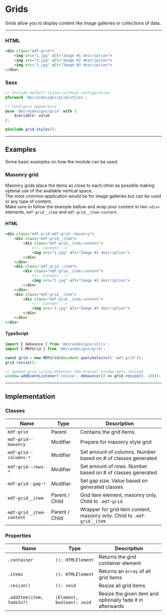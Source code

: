 # Grids

Grids allow you to display content like image galleries or collections of data.

---

### HTML

```html
<div class="mdf-grid">
    <img src="1.jpg" alt="Image #1 description">
    <img src="2.jpg" alt="Image #2 description">
    <img src="3.jpg" alt="Image #3 description">
</div>
```

### Sass

```scss
// Include default styles without configuration
@forward '@miraidesigns/grid/styles';
```

```scss
// Configure appearance
@use '@miraidesigns/grid' with (
    $variable: value
);

@include grid.styles();
```

---

## Examples

Some basic examples on how the module can be used.

### Masonry grid

Masonry grids place the items as close to each other as possible making optimal use of the available vertical space.\
The most common application would be for image galleries but can be used or any type of content.\
Make sure to follow the example bellow and wrap your content in two `<div>` elements, `mdf-grid__item` and `mdf-grid__item-content`.

#### HTML

```html
<div class="mdf-grid mdf-grid--masonry">
    <div class="mdf-grid__item">
        <div class="mdf-grid__item-content">
            <!-- Content -->
            <img src="1.jpg" alt="Image #1 description">
        </div>
    </div>
    <div class="mdf-grid__item">
        <div class="mdf-grid__item-content">
            <!-- Content -->
            <img src="2.jpg" alt="Image #2 description">
        </div>
    </div>
    <div class="mdf-grid__item">
        <div class="mdf-grid__item-content">
            <!-- Content -->
            <img src="3.jpg" alt="Image #3 description">
        </div>
    </div>
</div>
```

#### TypeScript

```ts
import { debounce } from '@miraidesigns/utils';
import { MDFGrid } from '@miraidesigns/grid';

const grid = new MDFGrid(document.querySelector('.mdf-grid'));
grid.resize();

// Update grid sizing whenever the browser window gets resized
window.addEventListener('resize', debounce(() => grid.resize(), 100));
```

---

## Implementation

### Classes

| Name                     | Type           | Description                                                             |
| ------------------------ | -------------- | ----------------------------------------------------------------------- |
| `mdf-grid`               | Parent         | Contains the grid items.                                                |
| `mdf-grid--masonry`      | Modifier       | Prepare for masonry style grid                                          |
| `mdf-grid--columns-*`    | Modifier       | Set amount of columns. Number based on # of classes generated           |
| `mdf-grid--rows-*`       | Modifier       | Set amount of rows. Number based on # of classes generated              |
| `mdf-grid--gap-*`        | Modifier       | Set gap size. Value based on generated classes                          |
| `mdf-grid__item`         | Parent / Child | Grid item element, masonry only. Child to `.mdf-grid`                   |
| `mdf-grid__item-content` | Parent / Child | Wrapper for grid item content, masonry only. Child to `.mdf-grid__item` |

### Properties

| Name                      | Type                       | Description                                                |
| ------------------------- | -------------------------- | ---------------------------------------------------------- |
| `.container`              | `(): HTMLElement`          | Returns the grid container element                         |
| `.items`                  | `(): HTMLElement`          | Returns an `Array` of all grid items                       |
| `.resize()`               | `(): void`                 | Resize all grid items                                      |
| `.addItem(item, fadeIn?)` | `(Element, boolean): void` | Resize the given item and optionally fade it in afterwards |